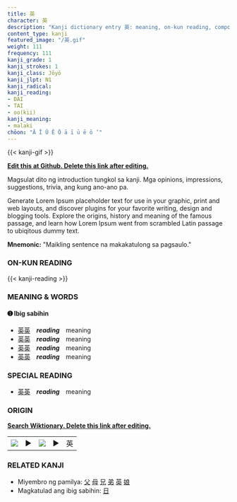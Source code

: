 ```yaml
---
title: 英
character: 英
description: "Kanji dictionary entry 英: meaning, on-kun reading, compounds, origin, related kanji"
content_type: kanji
featured_image: "/英.gif"
weight: 111
frequency: 111
kanji_grade: 1
kanji_strokes: 1
kanji_class: Jōyō
kanji_jlpt: N1
kanji_radical: 
kanji_reading: 
- DAI
- TAI
- oo(kii)
kanji_meaning:
- malaki
chōon: "Ā Ī Ū Ē Ō ā ī ū ē ō ’"
---
```

[//]: # (Don't edit the line below. Kanji animated GIF code is automatically generated.)
{{< kanji-gif >}}

[//]: # (Edit below this line.)

**[Edit this at Github. Delete this link after editing.](https://github.com/tim0g/tim/tree/main/content/kanji/英/index.md)**

Magsulat dito ng introduction tungkol sa kanji. Mga opinions, impressions, suggestions, trivia, ang kung ano-ano pa.

Generate Lorem Ipsum placeholder text for use in your graphic, print and web layouts, and discover plugins for your favorite writing, design and blogging tools. Explore the origins, history and meaning of the famous passage, and learn how Lorem Ipsum went from scrambled Latin passage to ubiqitous dummy text.
 
**Mnemonic:** "Maikling sentence na makakatulong sa pagsaulo."

### ON-KUN READING

[//]: # (Don't edit the line below. ON-KUN READING code is automatically generated.)
{{< kanji-reading >}}

### MEANING & WORDS

#### ➊ **Ibig sabihin**
  - [英](../英)[英](../英)　***reading***　meaning
  - [英](../英)[英](../英)　***reading***　meaning
  - [英](../英)[英](../英)　***reading***　meaning
  - [英](../英)[英](../英)　***reading***　meaning

### SPECIAL READING
  - [英](../英)[英](../英)　***reading***　meaning

### ORIGIN

**[Search Wiktionary. Delete this link after editing.](https://wiktionary.org/wiki/英)**
<table class="kanji-table"><tr><td>
<img src="60px-英-bronze.svg.png">
</td><td>▶</td><td>
<img src="60px-英-oracle.svg.png">
</td><td>▶</td>
<td class="kanji-origin">英</td>
</tr></table>

### RELATED KANJI
- Miyembro ng pamilya: [父](../父) [母](../母) [兄](../兄) [弟](../弟) [英](../英) [娘](../娘)
- Magkatulad ang ibig sabihin: [日](../日)
